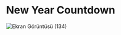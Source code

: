 # New Year Countdown

![Ekran Görüntüsü (134)](https://github.com/user-attachments/assets/8e7e876c-f304-45f9-9e4d-3c9daf9c971a)

#
